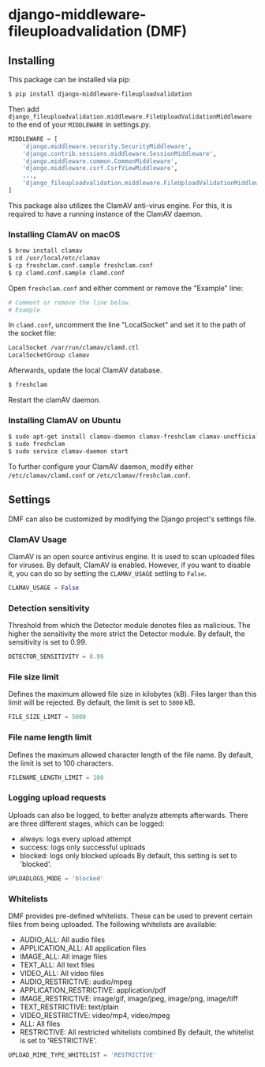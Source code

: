 # django-middleware-fileuploadvalidation (DMF)

[comment]: <> ([![pypi-version]][pypi]) 

## Installing

This package can be installed via pip:

```bash
$ pip install django-middleware-fileuploadvalidation
```

Then add `django_fileuploadvalidation.middleware.FileUploadValidationMiddleware` to the end of your `MIDDLEWARE` in settings.py.

```python
MIDDLEWARE = [
    'django.middleware.security.SecurityMiddleware',
    'django.contrib.sessions.middleware.SessionMiddleware',
    'django.middleware.common.CommonMiddleware',
    'django.middleware.csrf.CsrfViewMiddleware',
    ...,
    'django_fileuploadvalidation.middleware.FileUploadValidationMiddleware',
]
```

This package also utilizes the ClamAV anti-virus engine. For this, it is required to have a running instance of the ClamAV daemon.


### Installing ClamAV on macOS

```bash
$ brew install clamav
$ cd /usr/local/etc/clamav
$ cp freshclam.conf.sample freshclam.conf
$ cp clamd.conf.sample clamd.conf
```

Open `freshclam.conf` and either comment or remove the "Example" line:
```bash
# Comment or remove the line below.
# Example
```

In `clamd.conf`, uncomment the line "LocalSocket" and set it to the path of the socket file:
```bash
LocalSocket /var/run/clamav/clamd.ctl
LocalSocketGroup clamav
```

Afterwards, update the local ClamAV database.
```bash
$ freshclam
```

Restart the clamAV daemon.

### Installing ClamAV on Ubuntu

```bash
$ sudo apt-get install clamav-daemon clamav-freshclam clamav-unofficial-sigs
$ sudo freshclam
$ sudo service clamav-daemon start
```

To further configure your ClamAV daemon, modify either `/etc/clamav/clamd.conf` or `/etc/clamav/freshclam.conf`.


[pypi]: https://pypi.org/project/django-cprofile-middleware/
[pypi-version]: https://img.shields.io/pypi/v/django-cprofile-middleware.svg

## Settings
DMF can also be customized by modifying the Django project's settings file.

### ClamAV Usage
ClamAV is an open source antivirus engine. It is used to scan uploaded files for viruses. By default, ClamAV is enabled. However, if you want to disable it, you can do so by setting the `CLAMAV_USAGE` setting to `False`.
```python
CLAMAV_USAGE = False
```

### Detection sensitivity
Threshold from which the Detector module denotes files as malicious.
The higher the sensitivity the more strict the Detector module.
By default, the sensitivity is set to 0.99.
```python
DETECTOR_SENSITIVITY = 0.99
```

### File size limit
Defines the maximum allowed file size in kilobytes (kB). Files larger than this limit will be rejected. By default, the limit is set to `5000` kB.
```python
FILE_SIZE_LIMIT = 5000
```

### File name length limit
Defines the maximum allowed character length of the file name.
By default, the limit is set to 100 characters.
```python
FILENAME_LENGTH_LIMIT = 100
```

### Logging upload requests
Uploads can also be logged, to better analyze attempts afterwards.
There are three different stages, which can be logged:
- always: logs every upload attempt
- success: logs only successful uploads
- blocked: logs only blocked uploads
By default, this setting is set to 'blocked'.
```python
UPLOADLOGS_MODE = 'blocked'
```

### Whitelists
DMF provides pre-defined whitelists. These can be used to prevent certain files from being uploaded. The following whitelists are available:
- AUDIO_ALL: All audio files
- APPLICATION_ALL: All application files
- IMAGE_ALL: All image files
- TEXT_ALL: All text files
- VIDEO_ALL: All video files
- AUDIO_RESTRICTIVE: audio/mpeg
- APPLICATION_RESTRICTIVE: application/pdf
- IMAGE_RESTRICTIVE: image/gif, image/jpeg, image/png, image/tiff
- TEXT_RESTRICTIVE: text/plain
- VIDEO_RESTRICTIVE: video/mp4, video/mpeg
- ALL: All files
- RESTRICTIVE: All restricted whitelists combined
By default, the whitelist is set to 'RESTRICTIVE'.

```python
UPLOAD_MIME_TYPE_WHITELIST = 'RESTRICTIVE'
```